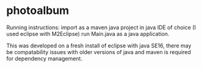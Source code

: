 # photoalbum

Running instructions:
import as a maven java project in java IDE of choice (I used eclipse with M2Eclipse)
run Main.java as a java application.

This was developed on a fresh install of eclipse with java SE16, there may be compatability issues with older versions of java and maven is required for dependency management.
